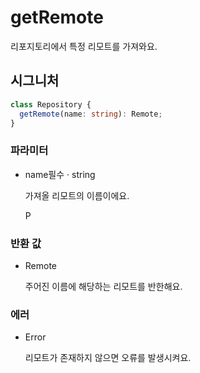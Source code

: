 # getRemote

리포지토리에서 특정 리모트를 가져와요.

## 시그니처

```ts
class Repository {
  getRemote(name: string): Remote;
}
```

### 파라미터

<ul class="param-ul">
  <li class="param-li param-li-root">
    <span class="param-name">name</span><span class="param-required">필수</span>&nbsp;·&nbsp;<span class="param-type">string</span>
    <br>
    <p class="param-description">가져올 리모트의 이름이에요.</p>P
  </li>
</ul>

### 반환 값

<ul class="param-ul">
  <li class="param-li param-li-root">
    <span class="param-type">Remote</span>
    <br>
    <p class="param-description">주어진 이름에 해당하는 리모트를 반한해요.</p>
  </li>
</ul>

### 에러

<ul class="param-ul">
  <li class="param-li param-li-root">
    <span class="param-type">Error</span>
    <br>
    <p class="param-description">리모트가 존재하지 않으면 오류를 발생시켜요.</p>
  </li>
</ul>